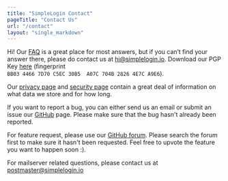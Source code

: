 ```yaml
---
title: "SimpleLogin Contact"
pageTitle: "Contact Us"
url: "/contact"
layout: "single_markdown"
---
```


Hi! Our [FAQ](/faq/) is a great place for most answers, but if you can’t find your answer there, please do contact us at hi@simplelogin.io. Download our PGP Key
[here](/hi_at_simplelogin.asc) (fingerprint `BB03 4466 7D70 C5EC 30B5  A07C 704B 2826 4E7C A9E6`).


Our [privacy page](/privacy/) and [security page](/security/) contain a great deal of information on what data we store and for how long.

If you want to report a bug, you can either send us an email or submit an issue our [GitHub](https://github.com/simple-login/app/issues) page. Please make sure that the bug hasn't already been reported.

For feature request, please use our [GitHub forum](https://github.com/simple-login/app/discussions/categories/feature-requests). Please search the forum first to make sure it hasn't been requested. Feel free to upvote the feature you want to happen soon :).

For mailserver related questions, please contact us at postmaster@simplelogin.io


